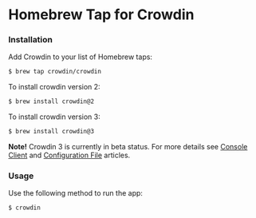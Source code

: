 # Homebrew Tap for Crowdin

### Installation

Add Crowdin to your list of Homebrew taps:

```bash
$ brew tap crowdin/crowdin
```

To install crowdin version 2:

```bash
$ brew install crowdin@2
```

To install crowdin version 3:

```bash
$ brew install crowdin@3
```
**Note!** Crowdin 3 is currently in beta status.
For more details see [Console Client](https://support.crowdin.com/cli-tool-v3/) and [Configuration File](https://support.crowdin.com/configuration-file-v3/) articles.

### Usage

Use the following method to run the app:

```bash
$ crowdin
```
